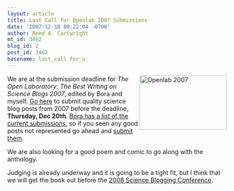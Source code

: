 ```yaml
---
layout: article
title: Last Call for Openlab 2007 Submissions
date: '2007-12-18 00:22:04 -0700'
author: Reed A. Cartwright
mt_id: 3462
blog_id: 2
post_id: 3462
basename: last_call_for_o
---
```

<a href="http://openlab.wufoo.com/forms/submission-form/"><img src="http://scit.us/openlab/openlab07-200.png" alt="Openlab 2007" width="200" height="125" style="float:right;" /></a>
We are at the submission deadline for _The Open Laboratory: The Best Writing on Science Blogs 2007_, edited by Bora and myself.  [Go here](http://openlab.wufoo.com/forms/submission-form/) to submit quality science blog posts from 2007 before the deadline, **Thursday, Dec 20th**.  [Bora has a list of the current submissions](http://scienceblogs.com/clock/2007/11/open_laboratory_2008_last_call.php), so if you seen any good posts not represented go ahead and [submit them](http://openlab.wufoo.com/forms/submission-form/).

We are also looking for a good poem and comic to go along with the anthology.

Judging is already underway and it is going to be a tight fit, but I think that we will get the book out before the [2008 Science Blogging Conference](http://scienceblogging.com/).
